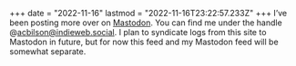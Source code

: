 +++
date = "2022-11-16"
lastmod = "2022-11-16T23:22:57.233Z"
+++
I’ve been posting more over on [Mastodon](https://indieweb.social/). You can find me under the handle @acbilson@indieweb.social. I plan to syndicate logs from this site to Mastodon in future, but for now this feed and my Mastodon feed will be somewhat separate.